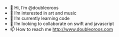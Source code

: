 - 👋 Hi, I’m @doubleoroos
- 👀 I’m interested in art and music
- 🌱 I’m currently learning code
- 💞️ I’m looking to collaborate on swift and javascript
- 📫 How to reach me http://www.doubleoroos.com

<!---
doubleoroos/doubleoroos is a ✨ special ✨ repository because its `README.md` (this file) appears on your GitHub profile.
You can click the Preview link to take a look at your changes.
--->
